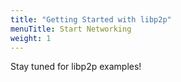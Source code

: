 ```yaml
---
title: "Getting Started with libp2p"
menuTitle: Start Networking
weight: 1
---
```


Stay tuned for libp2p examples!
